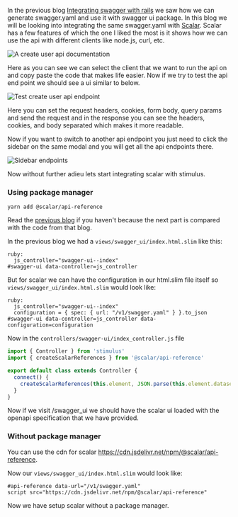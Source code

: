 In the previous blog [Integrating swagger with rails](/integrating_swagger_with_rails_and_stimulus) we saw how we can generate swagger.yaml and use it with swagger ui package.
In this blog we will be looking into integrating the same swagger.yaml with [Scalar](https://github.com/scalar/scalar). Scalar has a few features of which the one I liked the most is it shows how we can use the api with different clients like node.js, curl, etc.

![A create user api documentation](/assets/create_a_user.png "Create user api documentation")

Here as you can see we can select the client that we want to run the api on and copy paste the code that makes life easier. Now if we try to test the api end point we should see a ui similar to below.

![Test create user api endpoint](/assets/test_user_endpoint.png "Test create user api endpoint modal")

Here you can set the request headers, cookies, form body, query params and send the request and in the response you can see the headers, cookies, and body separated which makes it more readable.

Now if you want to switch to another api endpoint you just need to click the sidebar on the same modal and you will get all the api endpoints there.

![Sidebar endpoints](/assets/sidebar_endpoints.png "Sidebar endpoints inside the modal")

Now without further adieu lets start integrating scalar with stimulus.

### Using package manager
```
yarn add @scalar/api-reference
```

Read the [previous blog](/integrating_swagger_with_rails_and_stimulus) if you haven't because the next part is compared with the code from that blog.

In the previous blog we had a `views/swagger_ui/index.html.slim` like this:
```slim
ruby:
  js_controller="swagger-ui--index"
#swagger-ui data-controller=js_controller
```

But for scalar we can have the configuration in our html.slim file itself so `views/swagger_ui/index.html.slim` would look like:

```slim
ruby:
  js_controller="swagger-ui--index"
  configuration = { spec: { url: "/v1/swagger.yaml" } }.to_json
#swagger-ui data-controller=js_controller data-configuration=configuration
```

Now in the `controllers/swagger-ui/index_controller.js` file
```javascript
import { Controller } from 'stimulus'
import { createScalarReferences } from '@scalar/api-reference'

export default class extends Controller {
  connect() {
    createScalarReferences(this.element, JSON.parse(this.element.dataset.configuration))
  }
}
```
Now if we visit /swagger_ui we should have the scalar ui loaded with the openapi specification that we have provided.

### Without package manager
You can use the cdn for scalar https://cdn.jsdelivr.net/npm/@scalar/api-reference.

Now our `views/swagger_ui/index.html.slim` would look like:
```slim
#api-reference data-url="/v1/swagger.yaml"
script src="https://cdn.jsdelivr.net/npm/@scalar/api-reference"
```

Now we have setup scalar without a package manager.
